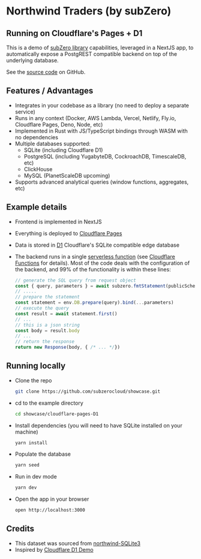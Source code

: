 # Northwind Traders (by subZero)
## Running on Cloudflare&apos;s Pages + D1
This is a demo of [subZero library](https://www.npmjs.com/package/@subzerocloud/web) capabilities, leveraged in a NextJS app, to automatically expose a PostgREST compatible backend on top of the underlying database. 

See the [source code](https://github.com/subzerocloud/showcase/tree/main/cloudflare-pages-D1) on GitHub.



## Features / Advantages
- Integrates in your codebase as a library (no need to deploy a separate service) 
- Runs in any context (Docker, AWS Lambda, Vercel, Netlify, Fly.io, Cloudflare Pages, Deno, Node, etc)
- Implemented in Rust with JS/TypeScript bindings through WASM with no dependencies
- Multiple databases supported:
    - SQLite (including Cloudflare D1)
    - PostgreSQL (including YugabyteDB, CockroachDB, TimescaleDB, etc)
    - ClickHouse
    - MySQL (PlanetScaleDB upcoming)
- Supports advanced analytical queries (window functions, aggregates, etc)

## Example details
- Frontend is implemented in NextJS
- Everything is deployed to [Cloudflare Pages](https://pages.cloudflare.com/)
- Data is stored in [D1](https://blog.cloudflare.com/introducing-d1) Cloudflare's SQLite compatible edge database
 
- The backend runs in a single [serverless function](https://github.com/subzerocloud/showcase/blob/main/cloudflare-pages-D1/functions/api/%5B%5Bpath%5D%5D.ts) (see [Cloudflare Functions](https://developers.cloudflare.com/pages/platform/functions/) for details). 
    Most of the code deals with the configuration of the backend, and 99% of the functionality is within these lines:
    ```typescript
    // generate the SQL query from request object
    const { query, parameters } = await subzero.fmtStatement(publicSchema, `${urlPrefix}/`, role, req, queryEnv)
    // .....
    // prepare the statement
    const statement = env.DB.prepare(query).bind(...parameters)
    // execute the query
    const result = await statement.first()
    // ...
    // this is a json string
    const body = result.body
    // ...
    // return the response
    return new Response(body, { /* ... */})
    ```

## Running locally
- Clone the repo
    ```bash
    git clone https://github.com/subzerocloud/showcase.git
    ```
 - cd to the example directory
    ```bash
    cd showcase/cloudflare-pages-D1
    ```
- Install dependencies (you will need to have SQLite installed on your machine)
    ```bash
    yarn install
    ```
- Populate the database
    ```bash
    yarn seed
    ```
- Run in dev mode
    ```bash
    yarn dev
    ```
- Open the app in your browser
    ```bash
    open http://localhost:3000
    ```


## Credits
- This dataset was sourced from [northwind-SQLite3](https://github.com/jpwhite3/northwind-SQLite3)
- Inspired by [Cloudflare D1 Demo](https://northwind.d1sql.com/)
